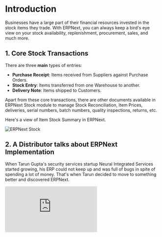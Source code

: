 <!-- add-breadcrumbs -->
# Introduction

Businesses have a large part of their financial resources invested in the stock items they trade. With ERPNext, you can always keep a bird's eye view on your stock availability, replenishment, procurement, sales, and much more.

## 1. Core Stock Transactions
There are three **main** types of entries:

* **Purchase Receipt**: Items received from Suppliers against Purchase Orders.
* **Stock Entry**: Items transferred from one Warehouse to another.
* **Delivery Note**: Items shipped to Customers.

Apart from these core transactions, there are other documents available in ERPNext Stock module to manage Stock Reconciliation, Item Prices, deliveries, serial numbers, batch numbers, quality inspections, returns, etc.

Here's a view of Item Stock Summary in ERPNext.

<img class="screenshot" alt="ERPNext Stock" src="{{docs_base_url}}/assets/img/stock/stock-hero.png">

## 2. A Distributor talks about ERPNext Implementation

When Tarun Gupta's security services startup Neural Integrated Services started growing, his ERP could not keep up and was full of bugs in spite of spending a lot of money. That's when Tarun decided to move to something better and discovered ERPNext.

<div>
    <div class='embed-container'>
        <iframe src='https://www.youtube.com/embed/7tPifRTfbGo' frameborder='0' allowfullscreen>
        </iframe>
    </div>
</div>

